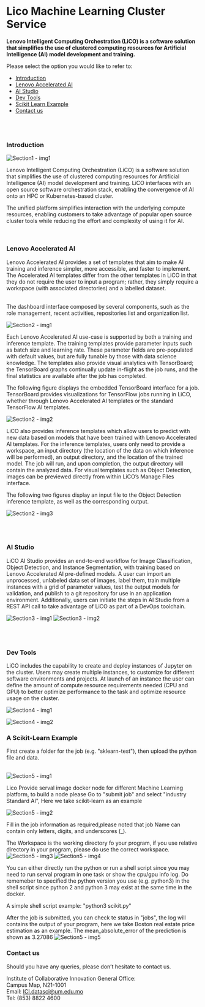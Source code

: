 # Lico Machine Learning Cluster Service



**Lenovo Intelligent Computing Orchestration (LiCO) is a software solution that simplifies the use of clustered computing resources for Artificial Intelligence (AI) model development and training.**

Please select the option you would like to refer to:
+ [Introduction](#opt1)
+ [Lenovo Accelerated AI](#opt2)
+ [AI Studio](#opt3)
+ [Dev Tools](#opt4)
+ [Scikit Learn Example](#opt5)
+ [Contact us](#opt6)
<br>
<br>

### <a id='opt1'>Introduction
</a>

![Section1 - img1](./cover.PNG)

Lenovo Intelligent Computing Orchestration (LiCO) is a software solution that simplifies the use of clustered computing resources for Artificial Intelligence (AI) model development and training. LiCO interfaces with an open source software orchestration stack, enabling the convergence of AI onto an HPC or Kubernetes-based cluster.

The unified platform simplifies interaction with the underlying compute resources, enabling customers to take advantage of popular open source cluster tools while reducing the effort and complexity of using it for AI.


<br>

### <a id='opt2'>Lenovo Accelerated AI
</a>
Lenovo Accelerated AI provides a set of templates that aim to make AI training and inference simpler, more accessible, and faster to implement. The Accelerated AI templates differ from the other templates in LiCO in that they do not require the user to input a program; rather, they simply require a workspace (with associated directories) and a labelled dataset.
<br>
<br>

The dashboard interface composed by several components, such as the role management, recent activities, repositories list and organization list.

![Section2 - img1](./LiCO61-4%20Lenovo%20Accelerated%20AI%20templates.jpg)

Each Lenovo Accelerated AI use-case is supported by both a training and inference template. The training templates provide parameter inputs such as batch size and learning rate. These parameter fields are pre-populated with default values, but are fully tunable by those with data science knowledge. The templates also provide visual analytics with TensorBoard; the TensorBoard graphs continually update in-flight as the job runs, and the final statistics are available after the job has completed.

The following figure displays the embedded TensorBoard interface for a job. TensorBoard provides visualizations for TensorFlow jobs running in LiCO, whether through Lenovo Accelerated AI templates or the standard TensorFlow AI templates.

![Section2 - img2](./3.png)

LiCO also provides inference templates which allow users to predict with new data based on models that have been trained with Lenovo Accelerated AI templates. For the inference templates, users only need to provide a workspace, an input directory (the location of the data on which inference will be performed), an output directory, and the location of the trained model. The job will run, and upon completion, the output directory will contain the analyzed data. For visual templates such as Object Detection, images can be previewed directly from within LiCO’s Manage Files interface.

The following two figures display an input file to the Object Detection inference template, as well as the corresponding output.

![Section2 - img3](./4.png)

<br>
<br>

### <a id='opt3'>AI Studio
</a>


LiCO AI Studio provides an end-to-end workflow for Image Classification, Object Detection, and Instance Segmentation, with training based on Lenovo Accelerated AI pre-defined models. A user can import an unprocessed, unlabeled data set of images, label them, train multiple instances with a grid of parameter values, test the output models for validation, and publish to a git repository for use in an application environment. Additionally, users can initiate the steps in AI Studio from a REST API call to take advantage of LiCO as part of a DevOps toolchain.


![Section3 - img1](./5.png)
![Section3 - img2](./6.png)


<br>
<br>

### <a id='opt4'>Dev Tools
</a>



LiCO includes the capability to create and deploy instances of Jupyter on the cluster. Users may create multiple instances, to customize for different software environments and projects. At launch of an instance the user can define the amount of compute resource requirements needed (CPU and GPU) to better optimize performance to the task and optimize resource usage on the cluster.

![Section4 - img1](7.png)

![Section4 - img2](8.png)

### <a id='opt5'>A Scikit-Learn Example
</a>
First create a folder for the job (e.g. "sklearn-test"), then upload the python file and data.
<br>
<br>

![Section5 - img1](9.png)
<br>

Lico Provide serval image docker node for different Machine Learning platform, to build a node please Go to "submit job" and select "industry Standard AI", Here we take scikit-learn as an example

![Section5 - img2](10.png)

Fill in the job information as required,please noted that job Name can contain only letters, digits, and underscores (_).

The Workspace is the working directory fo your program, if you use relative directory in your program, please do use the correct workspace.
![Section5 - img3](11.png)
![Section5 - img4](12.png)

You can either directly run the python or run a shell script since you may need to run serval program in one task or show the cpu/gpu info log.
Do rememeber to specified the python version you use (e.g. python3) in the shell script since python 2 and python 3 may exist at the same time in the docker.

A simple shell script example:
"python3 scikit.py"

After the job is submitted, you can check te status in "jobs", the log will contains the output of your program, here we take Boston real estate price estimation as an example. The mean_absolute_error of the prediction is shown as 3.27086
![Section5 - img5](13.png)
<br>

### <a id='opt6'>Contact us
</a>

Should you have any queries, please don’t hesitate to contact us.

Institute of Collaborative Innovation General Office:</br>
Campus Map, N21-1001</br>
Email: ICI.datasci@um.edu.mo</br>
Tel: (853) 8822 4600

<br>
<br>
